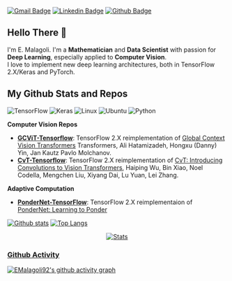 
[![Gmail Badge](https://img.shields.io/badge/Gmail-D14836?style=for-the-badge&logo=gmail&logoColor=white)](mailto:emala.892@gmail.com) 
[![Linkedin Badge](https://img.shields.io/badge/LinkedIn-0077B5?style=for-the-badge&logo=linkedin&logoColor=white)](https://www.linkedin.com/in/emanuele-malagoli-93bbb91a8/) [![Github Badge](https://img.shields.io/badge/GitHub-100000?style=for-the-badge&logo=github&logoColor=white&color=lightgrey)](https://www.github.com/EMalagoli92/)
## Hello There 👋 
I'm E. Malagoli. I'm a **Mathematician** and **Data Scientist** with passion for **Deep Learning**, especially applied to **Computer Vision**.\
I love to implement new deep learning architectures, both in TensorFlow 2.X/Keras and PyTorch.

## My Github Stats and Repos
![TensorFlow](https://img.shields.io/badge/TensorFlow-%23FF6F00.svg?style=for-the-badge&logo=TensorFlow&logoColor=white)
![Keras](https://img.shields.io/badge/Keras-%23D00000.svg?style=for-the-badge&logo=Keras&logoColor=white)
![Linux](https://img.shields.io/badge/Linux-FCC624?style=for-the-badge&logo=linux&logoColor=black)
![Ubuntu](https://img.shields.io/badge/Ubuntu-E95420?style=for-the-badge&logo=ubuntu&logoColor=white&color=blueviolet)
![Python](https://img.shields.io/badge/python-3670A0?style=for-the-badge&logo=python&logoColor=ffdd54)

**Computer Vision Repos**
- [**GCViT-Tensorflow**](https://github.com/EMalagoli92/GCViT-TensorFlow): TensorFlow 2.X reimplementation of [Global Context Vision Transformers](https://arxiv.org/pdf/2206.09959.pdf) Transformers, Ali Hatamizadeh, Hongxu (Danny) Yin, Jan Kautz Pavlo Molchanov. 
- [**CvT-Tensorflow**](https://github.com/EMalagoli92/CvT-TensorFlow): TensorFlow 2.X reimplementation of [CvT: Introducing Convolutions to Vision Transformers](https://arxiv.org/abs/2103.15808), Haiping Wu, Bin Xiao, Noel Codella, Mengchen Liu, Xiyang Dai, Lu Yuan, Lei Zhang. 

**Adaptive Computation**
- [**PonderNet-TensorFlow**](https://github.com/EMalagoli92/PonderNet-TensorFlow): TensorFlow 2.X reimplementaion of [PonderNet: Learning to Ponder](https://arxiv.org/abs/2107.05407)

[![Github stats](https://github-readme-stats.vercel.app/api?username=EMalagoli92&show_icons=true&include_all_commits=true)](https://github.com/EMalagoli92/github-readme-stats)
[![Top Langs](https://github-readme-stats.vercel.app/api/top-langs/?username=EMalagoli92&layout=compact)](https://github.com/EMalagoli92/github-readme-stats)




<div align="center">

   <a href= "">![Stats](https://github-readme-stats.vercel.app/api?username=EMalagoli92&show_icons=true&theme=gruvbox)

</div>

### Github Activity
[![EMalagoli92's github activity graph](https://activity-graph.herokuapp.com/graph?username=EMalagoli92&theme=react-dark)](https://github.com/ashutosh00710/github-readme-activity-graph)
